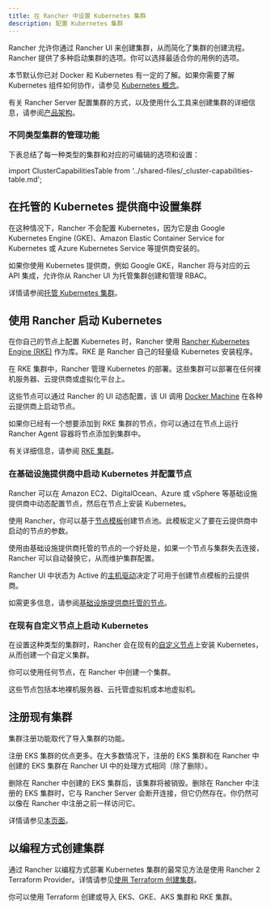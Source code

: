 ```yaml
---
title: 在 Rancher 中设置 Kubernetes 集群
description: 配置 Kubernetes 集群
---
```


Rancher 允许你通过 Rancher UI 来创建集群，从而简化了集群的创建流程。Rancher 提供了多种启动集群的选项。你可以选择最适合你的用例的选项。

本节默认你已对 Docker 和 Kubernetes 有一定的了解。如果你需要了解 Kubernetes 组件如何协作，请参见 [Kubernetes 概念](../reference-guides/kubernetes-concepts.md)。

有关 Rancher Server 配置集群的方式，以及使用什么工具来创建集群的详细信息，请参阅[产品架构](rancher-manager-architecture.md)。



### 不同类型集群的管理功能

下表总结了每一种类型的集群和对应的可编辑的选项和设置：

import ClusterCapabilitiesTable from '../shared-files/_cluster-capabilities-table.md';

<ClusterCapabilitiesTable />

## 在托管的 Kubernetes 提供商中设置集群

在这种情况下，Rancher 不会配置 Kubernetes，因为它是由 Google Kubernetes Engine (GKE)、Amazon Elastic Container Service for Kubernetes 或 Azure Kubernetes Service 等提供商安装的。

如果你使用 Kubernetes 提供商，例如 Google GKE，Rancher 将与对应的云 API 集成，允许你从 Rancher UI 为托管集群创建和管理 RBAC。

详情请参阅[托管 Kubernetes 集群](set-up-clusters-from-hosted-kubernetes-providers.md)。

## 使用 Rancher 启动 Kubernetes

在你自己的节点上配置 Kubernetes 时，Rancher 使用 [Rancher Kubernetes Engine (RKE)](https://rancher.com/docs/rke/latest/en/) 作为库。RKE 是 Rancher 自己的轻量级 Kubernetes 安装程序。

在 RKE 集群中，Rancher 管理 Kubernetes 的部署。这些集群可以部署在任何裸机服务器、云提供商或虚拟化平台上。

这些节点可以通过 Rancher 的 UI 动态配置，该 UI 调用 [Docker Machine](https://docs.docker.com/machine/) 在各种云提供商上启动节点。

如果你已经有一个想要添加到 RKE 集群的节点，你可以通过在节点上运行 Rancher Agent 容器将节点添加到集群中。

有关详细信息，请参阅 [RKE 集群](../pages-for-subheaders/launch-kubernetes-with-rancher.md)。

### 在基础设施提供商中启动 Kubernetes 并配置节点

Rancher 可以在 Amazon EC2、DigitalOcean、Azure 或 vSphere 等基础设施提供商中动态配置节点，然后在节点上安装 Kubernetes。

使用 Rancher，你可以基于[节点模板](use-new-nodes-in-an-infra-provider.md#节点模板)创建节点池。此模板定义了要在云提供商中启动的节点的参数。

使用由基础设施提供商托管的节点的一个好处是，如果一个节点与集群失去连接，Rancher 可以自动替换它，从而维护集群配置。

Rancher UI 中状态为 Active 的[主机驱动](use-new-nodes-in-an-infra-provider.md#主机驱动)决定了可用于创建节点模板的云提供商。

如需更多信息，请参阅[基础设施提供商托管的节点](use-new-nodes-in-an-infra-provider.md)。

### 在现有自定义节点上启动 Kubernetes

在设置这种类型的集群时，Rancher 会在现有的[自定义节点](use-existing-nodes.md)上安装 Kubernetes，从而创建一个自定义集群。

你可以使用任何节点，在 Rancher 中创建一个集群。

这些节点包括本地裸机服务器、云托管虚拟机或本地虚拟机。

## 注册现有集群

集群注册功能取代了导入集群的功能。

注册 EKS 集群的优点更多。在大多数情况下，注册的 EKS 集群和在 Rancher 中创建的 EKS 集群在 Rancher UI 中的处理方式相同（除了删除）。

删除在 Rancher 中创建的 EKS 集群后，该集群将被销毁。删除在 Rancher 中注册的 EKS 集群时，它与 Rancher Server 会断开连接，但它仍然存在。你仍然可以像在 Rancher 中注册之前一样访问它。

详情请参见[本页面](../how-to-guides/new-user-guides/kubernetes-clusters-in-rancher-setup/register-existing-clusters.md)。

## 以编程方式创建集群

通过 Rancher 以编程方式部署 Kubernetes 集群的最常见方法是使用 Rancher 2 Terraform Provider。详情请参见[使用 Terraform 创建集群](https://registry.terraform.io/providers/rancher/rancher2/latest/docs/resources/cluster)。

你可以使用 Terraform 创建或导入 EKS、GKE、AKS 集群和 RKE 集群。

